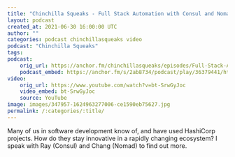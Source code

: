 ```yaml
---
title: "Chinchilla Squeaks - Full Stack Automation with Consul and Nomad of HashiCorp"
layout: podcast
created_at: 2021-06-30 16:00:00 UTC
author: ""
categories: podcast chinchillasqueaks video
podcast: "Chinchilla Squeaks"
tags: 
podcast:
    orig_url: https://anchor.fm/chinchillasqueaks/episodes/Full-Stack-Automation-with-Consul-and-Nomad-of-HashiCorp-e13knbh
    podcast_embed: https://anchor.fm/s/2ab8734/podcast/play/36379441/https%3A%2F%2Fd3ctxlq1ktw2nl.cloudfront.net%2Fstaging%2F2021-5-29%2F0f8ba907-4f03-1204-d997-109bc194a7a8.mp3
video:
    orig_url: https://www.youtube.com/watch?v=bt-SrwGyJoc
    video_embed: bt-SrwGyJoc
    source: YouTube
image: images/347957-1624963277006-ce1590eb75627.jpg
permalink: /:categories/:title/
---
```

Many of us in software development know of, and have used HashiCorp projects. How do they stay innovative in a rapidly changing ecosystem? I speak with Ray (Consul) and Chang (Nomad) to find out more.